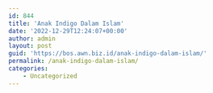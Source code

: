 ```yaml
---
id: 844
title: 'Anak Indigo Dalam Islam'
date: '2022-12-29T12:24:07+00:00'
author: admin
layout: post
guid: 'https://bos.awn.biz.id/anak-indigo-dalam-islam/'
permalink: /anak-indigo-dalam-islam/
categories:
    - Uncategorized
---
```


